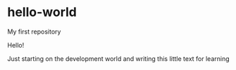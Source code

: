 # hello-world
My first repository

Hello!

Just starting on the development world and writing this little text for learning

